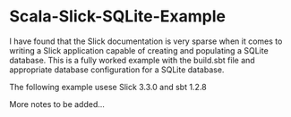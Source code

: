 # Scala-Slick-SQLite-Example
I have found that the Slick documentation is very sparse when it comes to writing a Slick application capable of creating and populating a SQLite database. This is a fully worked example with the build.sbt file and appropriate database configuration for a SQLite database.

The following example usese Slick 3.3.0 and sbt 1.2.8

More notes to be added...
